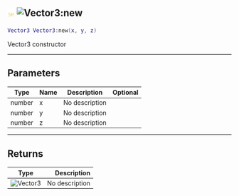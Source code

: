 ## ![shared](../../.gitbook/assets/shared.png) ![Vector3](./readme/vector3 "mention"):new

```lua
Vector3 Vector3:new(x, y, z)
```

Vector3 constructor

------
## Parameters

| Type   | Name | Description | Optional |
| ------ | ---- | ----------- | -------: |
| number | x | No description |  |
| number | y | No description |  |
| number | z | No description |  |


------
## Returns

| Type   | Description |
| ------ | ----------: |
| ![Vector3](./readme/vector3 "mention") | No description |

